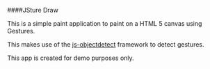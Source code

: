 ####JSture Draw

This is a simple paint application to paint on a HTML 5 canvas using Gestures.

This makes use of the [js-objectdetect](https://github.com/mtschirs/js-objectdetect) framework to detect gestures.

This app is created for demo purposes only.

